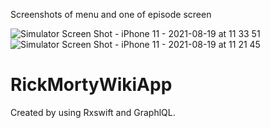 Screenshots of menu and one of episode screen

![Simulator Screen Shot - iPhone 11 - 2021-08-19 at 11 33 51](https://user-images.githubusercontent.com/43298396/130036348-89a8739c-41c8-4074-8222-08b1b1e3ea31.png)
![Simulator Screen Shot - iPhone 11 - 2021-08-19 at 11 21 45](https://user-images.githubusercontent.com/43298396/130034209-4d8e3eca-4f09-4f68-8355-e2df50c9ae4d.png)
# RickMortyWikiApp
Created by using Rxswift and GraphlQL.
